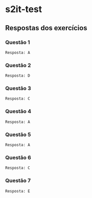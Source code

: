 # s2it-test

## Respostas dos exercícios

### Questão 1
 ```Resposta: A ```
 
 ### Questão 2
 ```Resposta: D ```
 
 ### Questão 3
 ```Resposta: C ```
 
 ### Questão 4
 ```Resposta: A ```
 
 ### Questão 5
 ```Resposta: A ```
 
 ### Questão 6
 ```Resposta: C ```
 
  ### Questão 7
 ```Resposta: E ```
